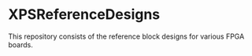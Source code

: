 # XPSReferenceDesigns
This repository consists of the reference block designs for various FPGA boards.
